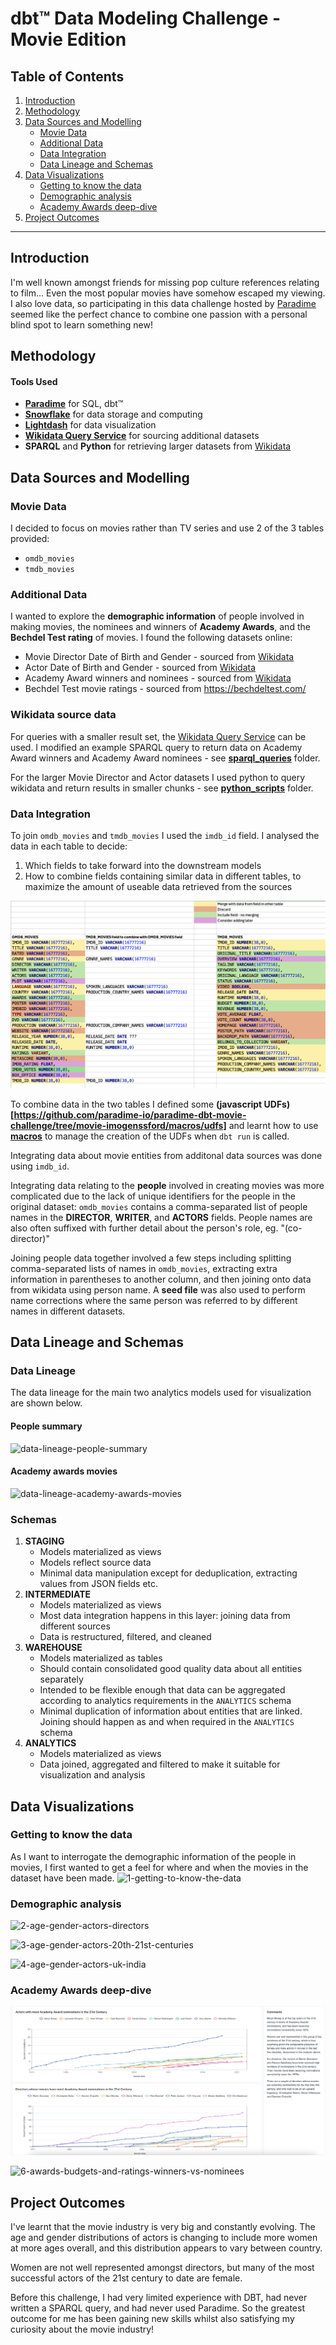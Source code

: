 # dbt™ Data Modeling Challenge - Movie Edition

## Table of Contents
1. [Introduction](#introduction)
2. [Methodology](#methodology)
3. [Data Sources and Modelling](#data-sources-and-modelling)
   - [Movie Data](#movie-data)
   - [Additional Data](#additional-data)
   - [Data Integration](#data-integration)
   - [Data Lineage and Schemas](#data-lineage-and-schemas)
4. [Data Visualizations](#data-visualizations)
   - [Getting to know the data](#getting-to-know-the-data)
   - [Demographic analysis](#demographic-analysis)
   - [Academy Awards deep-dive](#academy-awards-deep-dive)
5. [Project Outcomes](#project-outcomes)

---
## Introduction
I'm well known amongst friends for missing pop culture references relating to film... Even the most popular movies have somehow escaped my viewing. I also love data, so participating in this data challenge hosted by [Paradime](https://www.paradime.io/) seemed like the perfect chance to combine one passion with a personal blind spot to learn something new!

## Methodology
#### Tools Used
- **[Paradime](https://www.paradime.io/)** for SQL, dbt™
- **[Snowflake](https://www.snowflake.com/)** for data storage and computing
- **[Lightdash](https://www.lightdash.com/)** for data visualization
- **[Wikidata Query Service](https://query.wikidata.org/)** for sourcing additional datasets
- **SPARQL** and **Python** for retrieving larger datasets from [Wikidata](#wikidata)

## Data Sources and Modelling

### Movie Data
I decided to focus on movies rather than TV series and use 2 of the 3 tables provided:
- `omdb_movies`
- `tmdb_movies`

### Additional Data
I wanted to explore the **demographic information** of people involved in making movies, the nominees and winners of **Academy Awards**, and the **Bechdel Test rating** of movies. I found the following datasets online:
- Movie Director Date of Birth and Gender - sourced from [Wikidata](#wikidata)
- Actor Date of Birth and Gender - sourced from [Wikidata](#wikidata)
- Academy Award winners and nominees - sourced from [Wikidata](#wikidata)
- Bechdel Test movie ratings - sourced from https://bechdeltest.com/

### Wikidata source data
For queries with a smaller result set, the [Wikidata Query Service](https://query.wikidata.org/) can be used. 
I modified an example SPARQL query to return data on Academy Award winners and Academy Award nominees - see **[sparql_queries](https://github.com/paradime-io/paradime-dbt-movie-challenge/tree/movie-imogenssford/sparql_queries)** folder.

For the larger Movie Director and Actor datasets I used python to query wikidata and return results in smaller chunks - see **[python_scripts](https://github.com/paradime-io/paradime-dbt-movie-challenge/tree/movie-imogenssford/python_scripts)** folder.



### Data Integration
To join `omdb_movies` and `tmdb_movies` I used the `imdb_id` field. I analysed the data in each table to decide:
1. Which fields to take forward into the downstream models
2. How to combine fields containing similar data in different tables, to maximize the amount of useable data retrieved from the sources

![join omdb and tmdb](https://github.com/paradime-io/paradime-dbt-movie-challenge/blob/movie-imogenssford/screenshots/join_omdb_and_tmdb.png)

To combine data in the two tables I defined some **(javascript UDFs)[https://github.com/paradime-io/paradime-dbt-movie-challenge/tree/movie-imogenssford/macros/udfs]** and learnt how to use **[macros](https://github.com/paradime-io/paradime-dbt-movie-challenge/blob/movie-imogenssford/macros/create_udfs.sql)** to manage the creation of the UDFs when `dbt run` is called.

Integrating data about movie entities from additonal data sources was done using `imdb_id`.

Integrating data relating to the **people** involved in creating movies was more complicated due to the lack of unique identifiers for the people in the original dataset: `omdb_movies` contains a comma-separated list of people names in the **DIRECTOR**, **WRITER**, and **ACTORS** fields. People names are also often suffixed with further detail about the person's role, eg. "(co-director)"

Joining people data together involved a few steps including splitting comma-separated lists of names in `omdb_movies`, extracting extra information in parentheses to another column, and then joining onto data from wikidata using person name. A **seed file** was also used to perform name corrections where the same person was referred to by different names in different datasets.

## Data Lineage and Schemas

### Data Lineage
The data lineage for the main two analytics models used for visualization are shown below.

#### People summary
![data-lineage-people-summary](https://github.com/paradime-io/paradime-dbt-movie-challenge/blob/movie-imogenssford/screenshots/data-lineage-people-summary.png)

#### Academy awards movies
![data-lineage-academy-awards-movies](https://github.com/paradime-io/paradime-dbt-movie-challenge/blob/movie-imogenssford/screenshots/data-lineage-academy-awards-movies.png)

### Schemas
1. **STAGING** 
    - Models materialized as views
    - Models reflect source data
    - Minimal data manipulation except for deduplication, extracting values from JSON fields etc.
2. **INTERMEDIATE**
    - Models materialized as views
    - Most data integration happens in this layer: joining data from different sources
    - Data is restructured, filtered, and cleaned
3. **WAREHOUSE**
    - Models materialized as tables
    - Should contain consolidated good quality data about all entities separately
    - Intended to be flexible enough that data can be aggregated according to analytics requirements in the `ANALYTICS` schema
    - Minimal duplication of information about entities that are linked. Joining should happen as and when required in the `ANALYTICS` schema
4. **ANALYTICS**
    - Models materialized as views
    - Data joined, aggregated and filtered to make it suitable for visualization and analysis

## Data Visualizations

### Getting to know the data
As I want to interrogate the demographic information of the people in movies, I first wanted to get a feel for where and when the movies in the dataset have been made.
![1-getting-to-know-the-data](https://github.com/paradime-io/paradime-dbt-movie-challenge/blob/movie-imogenssford/screenshots/1-getting-to-know-the-data.png)

### Demographic analysis
![2-age-gender-actors-directors](https://github.com/paradime-io/paradime-dbt-movie-challenge/blob/movie-imogenssford/screenshots/2-age-gender-actors-directors.png)

![3-age-gender-actors-20th-21st-centuries](https://github.com/paradime-io/paradime-dbt-movie-challenge/blob/movie-imogenssford/screenshots/3-age-gender-actors-20th-21st-centuries.png)

![4-age-gender-actors-uk-india](https://github.com/paradime-io/paradime-dbt-movie-challenge/blob/movie-imogenssford/screenshots/4-age-gender-actors-uk-india.png)


### Academy Awards deep-dive
![5-awards-actors-directors-21st-century](https://github.com/paradime-io/paradime-dbt-movie-challenge/blob/movie-imogenssford/screenshots/5-awards-actors-directors-21st-century.png)

![6-awards-budgets-and-ratings-winners-vs-nominees](https://github.com/paradime-io/paradime-dbt-movie-challenge/blob/movie-imogenssford/screenshots/6-awards-budgets-and-ratings-winners-vs-nominees.png)


## Project Outcomes
I've learnt that the movie industry is very big and constantly evolving. The age and gender distributions of actors is changing to include more women at more ages overall, and this distribution appears to vary between country. 

Women are not well represented amongst directors, but many of the most successful actors of the 21st century to date are female.

Before this challenge, I had very limited experience with DBT, had never written a SPARQL query, and had never used Paradime. So the greatest outcome for me has been gaining new skills whilst also satisfying my curiosity about the movie industry!





